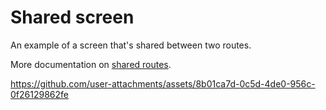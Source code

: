 # Shared screen

An example of a screen that's shared between two routes.

More documentation on [shared routes](https://docs.expo.dev/router/advanced/shared-routes/).



https://github.com/user-attachments/assets/8b01ca7d-0c5d-4de0-956c-0f26129862fe

